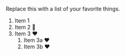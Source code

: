 Replace this with a list of your favorite things.

1. Item 1
2. Item 2 🎄
3. Item 3 :heart:
   1. Item 3a :heart:
   2. Item 3b :heart:
